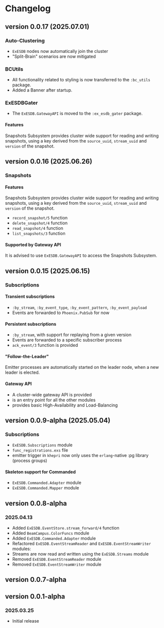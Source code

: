 # Changelog

## version 0.0.17 (2025.07.01)

### Auto-Clustering

- `ExESDB` nodes now automatically join the cluster
- "Split-Brain" scenarios are now mitigated

### BCUtils

- All functionality related to styling is now transferred to the `:bc_utils` package.
- Added a Banner after startup.

### ExESDBGater

- The `ExESDB.GatewayAPI` is moved to the `:ex_esdb_gater` package.

#### Features

Snapshots Subsystem provides cluster wide support for reading and writing snapshots, using a key derived from the `source_uuid`, `stream_uuid` and `version` of the snapshot.

## version 0.0.16 (2025.06.26)

### Snapshots

#### Features

Snapshots Subsystem provides cluster wide support for reading and writing snapshots, using a key derived from the `source_uuid`, `stream_uuid` and `version` of the snapshot.

- `record_snapshot/5` function
- `delete_snapshot/4` function
- `read_snapshot/4` function
- `list_snapshots/3` function

#### Supported by Gateway API

It is advised to use `ExESDB.GatewayAPI` to access the Snapshots Subsystem.

## version 0.0.15 (2025.06.15)

### Subscriptions

#### Transient subscriptions

- `:by_stream`, `:by_event_type`, `:by_event_pattern`, `:by_event_payload`
- Events are forwarded to `Phoenix.PubSub` for now

#### Persistent subscriptions

- `:by_stream`, with support for replaying from a given version
- Events are forwarded to a specific subscriber process
- `ack_event/3` function is provided

#### "Follow-the-Leader"

Emitter processes are automatically started on the leader node,
when a new leader is elected.

#### Gateway API

- A cluster-wide gateway API is provided
- is an entry point for all the other modules
- provides basic High-Availability and Load-Balancing

## version 0.0.9-alpha (2025.05.04)

### Subscriptions

- `ExESDB.Subscriptions` module
- `func_registrations.exs` file
- emitter trigger in `khepri` now only uses the `erlang`-native :pg library (process groups)

#### Skeleton support for Commanded

- `ExESDB.Commanded.Adapter` module
- `ExESDB.Commanded.Mapper` module

## version 0.0.8-alpha

### 2025.04.13

- Added `ExESDB.EventStore.stream_forward/4` function
- Added `BeamCampus.ColorFuncs` module
- Added `ExESDB.Commanded.Adapter` module
- Refactored `ExESDB.EventStreamReader` and `ExESDB.EventStreamWriter` modules:
- Streams are now read and written using the `ExESDB.Streams` module
- Removed `ExESDB.EventStreamReader` module
- Removed `ExESDB.EventStreamWriter` module

## version 0.0.7-alpha

## version 0.0.1-alpha

### 2025.03.25

- Initial release
